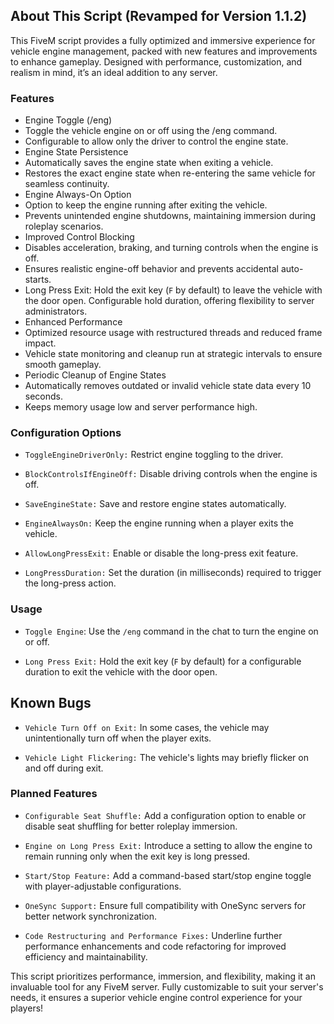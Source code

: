 ## About This Script (Revamped for Version 1.1.2)
This FiveM script provides a fully optimized and immersive experience for vehicle engine management, packed with new features and improvements to enhance gameplay. Designed with performance, customization, and realism in mind, it’s an ideal addition to any server.

### Features
- Engine Toggle (/eng)
- Toggle the vehicle engine on or off using the /eng command.
- Configurable to allow only the driver to control the engine state.
- Engine State Persistence
- Automatically saves the engine state when exiting a vehicle.
- Restores the exact engine state when re-entering the same vehicle for seamless continuity.
- Engine Always-On Option
- Option to keep the engine running after exiting the vehicle.
- Prevents unintended engine shutdowns, maintaining immersion during roleplay scenarios.
- Improved Control Blocking
- Disables acceleration, braking, and turning controls when the engine is off.
- Ensures realistic engine-off behavior and prevents accidental auto-starts.
- Long Press Exit: Hold the exit key (`F` by default) to leave the vehicle with the door open. Configurable hold duration, offering flexibility to server administrators.
- Enhanced Performance
- Optimized resource usage with restructured threads and reduced frame impact.
- Vehicle state monitoring and cleanup run at strategic intervals to ensure smooth gameplay.
- Periodic Cleanup of Engine States
- Automatically removes outdated or invalid vehicle state data every 10 seconds.
- Keeps memory usage low and server performance high.

### Configuration Options

- `ToggleEngineDriverOnly:` Restrict engine toggling to the driver.

- `BlockControlsIfEngineOff:` Disable driving controls when the engine is off.

- `SaveEngineState:` Save and restore engine states automatically.

- `EngineAlwaysOn:` Keep the engine running when a player exits the vehicle.

- `AllowLongPressExit:` Enable or disable the long-press exit feature.

- `LongPressDuration:` Set the duration (in milliseconds) required to trigger the long-press action.

### Usage

- `Toggle Engine`: Use the `/eng` command in the chat to turn the engine on or off.

- `Long Press Exit:` Hold the exit key (`F` by default) for a configurable duration to exit the vehicle with the door open.

## Known Bugs
- `Vehicle Turn Off on Exit:` In some cases, the vehicle may unintentionally turn off when the player exits.
  
- `Vehicle Light Flickering:` The vehicle's lights may briefly flicker on and off during exit.

### Planned Features

- `Configurable Seat Shuffle:` Add a configuration option to enable or disable seat shuffling for better roleplay immersion.

- `Engine on Long Press Exit:` Introduce a setting to allow the engine to remain running only when the exit key is long pressed.

- `Start/Stop Feature:` Add a command-based start/stop engine toggle with player-adjustable configurations.

- `OneSync Support:` Ensure full compatibility with OneSync servers for better network synchronization.

- `Code Restructuring and Performance Fixes:` Underline further performance enhancements and code refactoring for improved efficiency and maintainability.


This script prioritizes performance, immersion, and flexibility, making it an invaluable tool for any FiveM server. Fully customizable to suit your server's needs, it ensures a superior vehicle engine control experience for your players!
